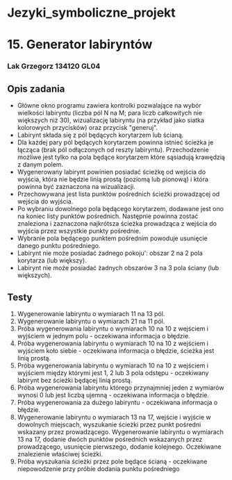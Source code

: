 # Jezyki_symboliczne_projekt
# 15. Generator labiryntów
  ###    Lak Grzegorz 134120 GL04

## Opis zadania 

  * Główne okno programu zawiera kontrolki pozwalające na wybór wielkości labiryntu (liczba pól N na M; para liczb całkowitych nie większych niż 30), wizualizację labiryntu (na przykład jako siatka kolorowych przycisków) oraz przycisk "generuj". 
  * Labirynt składa się z pól będących korytarzem lub ścianą.
  * Dla każdej pary pól będących korytarzem powinna istnieć ścieżka je łącząca (brak pól odłączonych od reszty labiryntu). Przechodzenie możliwe jest tylko na pola będące korytarzem które sąsiadują krawędzią z danym polem. 
  * Wygenerowany labirynt powinien posiadać ścieżkę od wejścia do wyjścia, która nie będzie linią prostą (poziomą lub pionową) i która powinna być zaznaczona na wizualizacji. 
  * Przechowywana jest lista punktów pośrednich ścieżki prowadzącej od wejścia do wyjścia. 
  * Po wybraniu dowolnego pola będącego korytarzem, dodawane jest ono na koniec listy punktów pośrednich. Następnie powinna zostać znaleziona i zaznaczona najkrótsza ścieżka prowadząca z wejścia do wyjścia przez wszystkie punkty pośrednie. 
  * Wybranie pola będącego punktem pośrednim powoduje usunięcie danego punktu pośredniego.
  * Labirynt nie może posiadać żadnego pokoju': obszar 2 na 2 pola korytarza (lub większy).
  * Labirynt nie może posiadać żadnych obszarów 3 na 3 pola ściany (lub większych). 
    
## Testy 

  1. Wygenerowanie labiryntu o wymiarach 11 na 13 pól. 
  2. Wygenerowanie labiryntu o wymiarach 21 na 11 pól. 
  3. Próba wygenerowania labiryntu o wymiarach 10 na 10 z wejściem i wyjściem w jednym polu - oczekiwana informacja o błędzie. 
  4. Próba wygenerowania labiryntu o wymiarach 10 na 10 z wejściem i wyjściem koło siebie - oczekiwana informacja o błędzie, ścieżka jest linią prostą. 
  5. Próba wygenerowania labiryntu o wymiarach 10 na 10 z wejściem i wyjściem między którymi jest 1, 2 lub 3 pola odstępu - oczekiwany labirynt bez ścieżki będącej linią prostą. 
  6. Próba wygenerowania labiryntu którego przynajmniej jeden z wymiarów wynosi 0 lub jest liczbą ujemną - oczekiwana informacja o błędzie. 
  7. Próba wygenerowania za dużego labiryntu - oczekiwana informacja o błędzie. 
  8. Wygenerowanie labiryntu o wymiarach 13 na 17, wejście i wyjście w dowolnych miejscach, wyszukanie ścieżki przez punkt pośredni wskazany przez prowadzącego. Wygenerowanie labiryntu o wymiarach 13 na 17, dodanie dwóch punktów pośrednich wskazanych przez prowadzącego, usunięcie pierwszego, dodanie kolejnego. Oczekiwane znalezienie właściwej ścieżki. 
  9. Próba wyszukania ścieżki przez pole będące ścianą - oczekiwane niepowodzenie przy próbie dodania punktu pośredniego 
